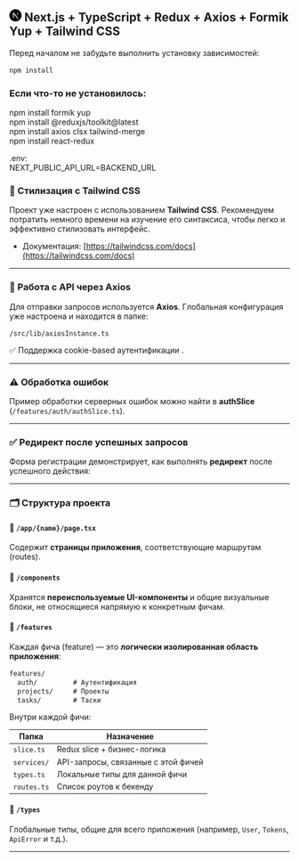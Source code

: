 ##  <img src="https://raw.githubusercontent.com/devicons/devicon/master/icons/nextjs/nextjs-original.svg" width="22"/> Next.js + TypeScript + Redux + Axios + Formik Yup + Tailwind CSS

Перед началом не забудьте выполнить установку зависимостей:

```bash
npm install
```
### Если что-то не установилось:
   
npm install formik yup  
npm install @reduxjs/toolkit@latest  
npm install axios clsx tailwind-merge  
npm install react-redux  
  
.env:  
NEXT_PUBLIC_API_URL=BACKEND_URL  

### 🎨 Стилизация с Tailwind CSS

Проект уже настроен с использованием **Tailwind CSS**.
Рекомендуем потратить немного времени на изучение его синтаксиса, чтобы легко и эффективно стилизовать интерфейс.

* Документация: [https://tailwindcss.com/docs](https://tailwindcss.com/docs)

---

### 📡 Работа с API через Axios

Для отправки запросов используется **Axios**.
Глобальная конфигурация уже настроена и находится в папке:

```
/src/lib/axiosInstance.ts
```

✅ Поддержка cookie-based аутентификации .

---

### ⚠️ Обработка ошибок

Пример обработки серверных ошибок можно найти в **authSlice** (`/features/auth/authSlice.ts`).

---

### ✅ Редирект после успешных запросов

Форма регистрации демонстрирует, как выполнять **редирект** после успешного действия:


---

### 🗂️ Структура проекта

#### 📁 `/app/{name}/page.tsx`

Содержит **страницы приложения**, соответствующие маршрутам (routes).

#### 📁 `/components`

Хранятся **переиспользуемые UI-компоненты** и общие визуальные блоки, не относящиеся напрямую к конкретным фичам.

#### 📁 `/features`

Каждая фича (feature) — это **логически изолированная область приложения**:

```
features/
  auth/         # Аутентификация
  projects/     # Проекты
  tasks/        # Таски
```

Внутри каждой фичи:

| Папка       | Назначение                          |
| ----------- | ----------------------------------- |
| `slice.ts`  | Redux slice + бизнес-логика         |
| `services/` | API-запросы, связанные с этой фичей |
| `types.ts`  | Локальные типы для данной фичи      |
| `routes.ts` | Список роутов к бекенду             |

#### 📁 `/types`

Глобальные типы, общие для всего приложения (например, `User`, `Tokens`, `ApiError` и т.д.).

---

